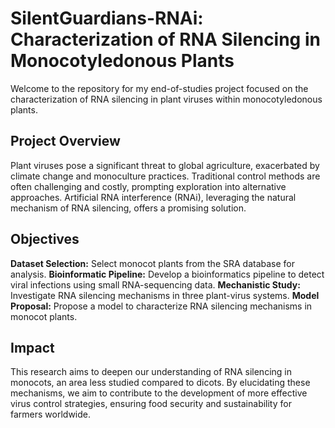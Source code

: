 # SilentGuardians-RNAi: Characterization of RNA Silencing in Monocotyledonous Plants

Welcome to the repository for my end-of-studies project focused on the characterization of RNA silencing in plant viruses within monocotyledonous plants.

## Project Overview

Plant viruses pose a significant threat to global agriculture, exacerbated by climate change and monoculture practices. Traditional control methods are often challenging and costly, prompting exploration into alternative approaches. Artificial RNA interference (RNAi), leveraging the natural mechanism of RNA silencing, offers a promising solution.

## Objectives

  **Dataset Selection:** Select monocot plants from the SRA database for analysis.
  **Bioinformatic Pipeline:** Develop a bioinformatics pipeline to detect viral infections using small RNA-sequencing data.
  **Mechanistic Study:** Investigate RNA silencing mechanisms in three plant-virus systems.
  **Model Proposal:** Propose a model to characterize RNA silencing mechanisms in monocot plants.

## Impact

This research aims to deepen our understanding of RNA silencing in monocots, an area less studied compared to dicots. By elucidating these mechanisms, we aim to contribute to the development of more effective virus control strategies, ensuring food security and sustainability for farmers worldwide.
